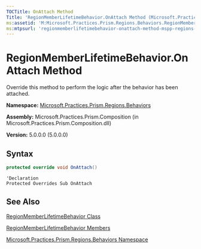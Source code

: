 ```yaml
---
TOCTitle: OnAttach Method
Title: 'RegionMemberLifetimeBehavior.OnAttach Method (Microsoft.Practices.Prism.Regions.Behaviors)'
ms:assetid: 'M:Microsoft.Practices.Prism.Regions.Behaviors.RegionMemberLifetimeBehavior.OnAttach'
ms:mtpsurl: 'regionmemberlifetimebehavior-onattach-method-mspp-regions-behaviors.md'
---
```


# RegionMemberLifetimeBehavior.OnAttach Method

Override this method to perform the logic after the behavior has been attached.

**Namespace:** [Microsoft.Practices.Prism.Regions.Behaviors](/patterns-practices/reference/mspp-regions-behaviors-namespace)

**Assembly:** Microsoft.Practices.Prism.Composition (in Microsoft.Practices.Prism.Composition.dll)

**Version:** 5.0.0.0 (5.0.0.0)

## Syntax
```C#
protected override void OnAttach()
```

```VB
'Declaration
Protected Overrides Sub OnAttach
```

## See Also

[RegionMemberLifetimeBehavior Class](/patterns-practices/reference/regionmemberlifetimebehavior-class-mspp-regions-behaviors)

[RegionMemberLifetimeBehavior Members](/patterns-practices/reference/regionmemberlifetimebehavior-members-mspp-regions-behaviors)

[Microsoft.Practices.Prism.Regions.Behaviors Namespace](/patterns-practices/reference/mspp-regions-behaviors-namespace)
